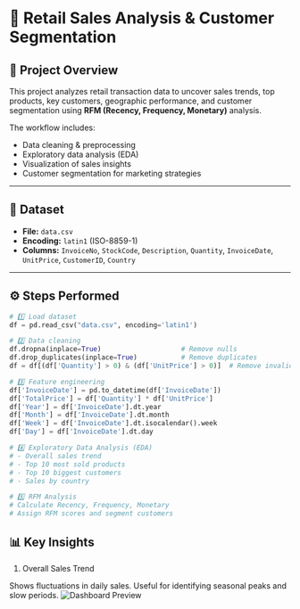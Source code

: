 # 🛒 Retail Sales Analysis & Customer Segmentation

## 📌 Project Overview
This project analyzes retail transaction data to uncover sales trends, top products, key customers, geographic performance, and customer segmentation using **RFM (Recency, Frequency, Monetary)** analysis.  

The workflow includes:
- Data cleaning & preprocessing  
- Exploratory data analysis (EDA)  
- Visualization of sales insights  
- Customer segmentation for marketing strategies  

---

## 📂 Dataset
- **File:** `data.csv`  
- **Encoding:** `latin1` (ISO-8859-1)  
- **Columns:** `InvoiceNo`, `StockCode`, `Description`, `Quantity`, `InvoiceDate`, `UnitPrice`, `CustomerID`, `Country`  

---

## ⚙️ Steps Performed

```python
# 1️⃣ Load dataset
df = pd.read_csv("data.csv", encoding='latin1')

# 2️⃣ Data cleaning
df.dropna(inplace=True)                    # Remove nulls
df.drop_duplicates(inplace=True)           # Remove duplicates
df = df[(df['Quantity'] > 0) & (df['UnitPrice'] > 0)]  # Remove invalid values

# 3️⃣ Feature engineering
df['InvoiceDate'] = pd.to_datetime(df['InvoiceDate'])
df['TotalPrice'] = df['Quantity'] * df['UnitPrice']
df['Year'] = df['InvoiceDate'].dt.year
df['Month'] = df['InvoiceDate'].dt.month
df['Week'] = df['InvoiceDate'].dt.isocalendar().week
df['Day'] = df['InvoiceDate'].dt.day

# 4️⃣ Exploratory Data Analysis (EDA)
# - Overall sales trend
# - Top 10 most sold products
# - Top 10 biggest customers
# - Sales by country

# 5️⃣ RFM Analysis
# Calculate Recency, Frequency, Monetary
# Assign RFM scores and segment customers
```
##  📊 Key Insights
1. Overall Sales Trend

Shows fluctuations in daily sales. Useful for identifying seasonal peaks and slow periods.
![Dashboard Preview](ppp.png)
